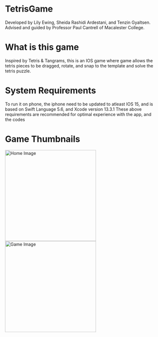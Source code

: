 # TetrisGame
Developed by Lily Ewing, Sheida Rashidi Ardestani, and Tenzin Gyaltsen. Advised and guided by Professor Paul Cantrell of Macalester College.

# What is this game
Inspired by Tetris & Tangrams, this is an IOS game where game allows the tetris pieces to be dragged, rotate, and snap to the template and solve the tetris puzzle.

# System Requirements
To run it on phone, the iphone need to be updated to atleast IOS 15, and is based on Swift Language 5.6, and Xcode version 13.3.1
These above requirements are recommended for optimal experience with the app, and the codes

# Game Thumbnails

<p float="left">

<img src='https://github.com/gyaltsentenzin/TetrisGame/blob/main/Readme%20Assets/Screen%20Shot%202022-05-06%20at%2011.37.31%20AM.png' title='Home Image' width='300' alt='Home Image' />

<img src= 'https://github.com/gyaltsentenzin/TetrisGame/commit/8ae6b018acf30e71be713029d4151adb24c16b4e#diff-c9a93e1429fb03bd4169c7aaa5e358471815c5c7c10333cb54f019c606c07937' title='Game Image' width='300' alt='Game Image'/>
  
</p>
  

